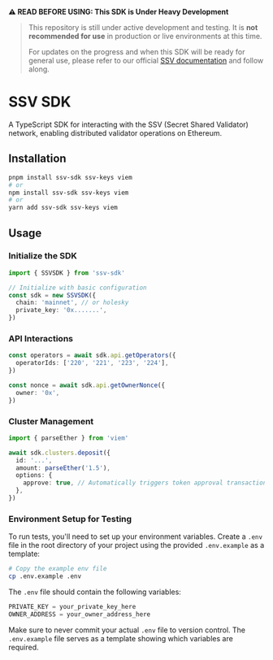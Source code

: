 **⚠ READ BEFORE USING: This SDK is Under Heavy Development**

> This repository is still under active development and testing. It is **not recommended for use** in production or live environments at this time.
>
> For updates on the progress and when this SDK will be ready for general use, please refer to our official [SSV documentation](https://docs.ssv.network) and follow along.

# SSV SDK

A TypeScript SDK for interacting with the SSV (Secret Shared Validator) network, enabling distributed validator operations on Ethereum.

## Installation

```bash
pnpm install ssv-sdk ssv-keys viem
# or
npm install ssv-sdk ssv-keys viem
# or
yarn add ssv-sdk ssv-keys viem
```

## Usage

### Initialize the SDK

```typescript
import { SSVSDK } from 'ssv-sdk'

// Initialize with basic configuration
const sdk = new SSVSDK({
  chain: 'mainnet', // or holesky
  private_key: '0x.......',
})
```

### API Interactions

```typescript
const operators = await sdk.api.getOperators({
  operatorIds: ['220', '221', '223', '224'],
})

const nonce = await sdk.api.getOwnerNonce({
  owner: '0x',
})
```

### Cluster Management

```typescript
import { parseEther } from 'viem'

await sdk.clusters.deposit({
  id: '...',
  amount: parseEther('1.5'),
  options: {
    approve: true, // Automatically triggers token approval transaction if the allowance is lower than the deposit amount
  },
})
```

### Environment Setup for Testing

To run tests, you'll need to set up your environment variables. Create a `.env` file in the root directory of your project using the provided `.env.example` as a template:

```bash
# Copy the example env file
cp .env.example .env
```

The `.env` file should contain the following variables:

```typescript
PRIVATE_KEY = your_private_key_here
OWNER_ADDRESS = your_owner_address_here
```

Make sure to never commit your actual `.env` file to version control. The `.env.example` file serves as a template showing which variables are required.
